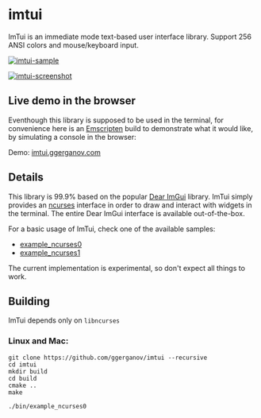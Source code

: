 # imtui

ImTui is an immediate mode text-based user interface library. Support 256 ANSI colors and mouse/keyboard input. 

[![imtui-sample](https://asciinema.org/a/JsUQsJyCchqlsQzm1P0CN4OJU.svg)](https://asciinema.org/a/JsUQsJyCchqlsQzm1P0CN4OJU)

<a href="https://i.imgur.com/4370FJt.png" target="_blank">![imtui-screenshot](https://i.imgur.com/4370FJt.png)</a>

## Live demo in the browser

Eventhough this library is supposed to be used in the terminal, for convenience here is an [Emscripten](https://emscripten.org) build to demonstrate what it would like, by simulating a console in the browser:

Demo: [imtui.ggerganov.com](https://imtui.ggerganov.com/)

## Details

This library is 99.9% based on the popular [Dear ImGui](https://github.com/ocornut/imgui) library. ImTui simply provides an [ncurses](https://en.wikipedia.org/wiki/Ncurses) interface in order to draw and interact with widgets in the terminal. The entire Dear ImGui interface is available out-of-the-box.

For a basic usage of ImTui, check one of the available samples:

- [example_ncurses0](https://github.com/ggerganov/imtui-wip/blob/master/src/example_ncurses0.cpp)
- [example_ncurses1](https://github.com/ggerganov/imtui-wip/blob/master/src/example_ncurses1.cpp)

The current implementation is experimental, so don't expect all things to work.

## Building

ImTui depends only on `libncurses`

###  Linux and Mac:

```
git clone https://github.com/ggerganov/imtui --recursive
cd imtui
mkdir build
cd build
cmake ..
make

./bin/example_ncurses0
```
